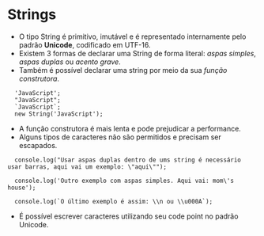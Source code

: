 # Strings

- O tipo String é primitivo, imutável e é representado internamente pelo padrão **Unicode**, codificado em UTF-16.
- Existem 3 formas de declarar uma String de forma literal: *aspas simples*, *aspas duplas* ou *acento grave*.
- Também é possível declarar uma string por meio da sua *função construtora*.

```
  'JavaScript';
  "JavaScript";
  `JavaScript`;
  new String('JavaScript');
```

- A função construtora é mais lenta e pode prejudicar a performance.
- Alguns tipos de caracteres não são permitidos e precisam ser escapados.

```
  console.log("Usar aspas duplas dentro de ums string é necessário usar barras, aqui vai um exemplo: \"aqui\"");
  
  console.log('Outro exemplo com aspas simples. Aqui vai: mom\'s house');
  
  console.log(`O último exemplo é assim: \\n ou \\u000A`);
```

- É possível escrever caracteres utilizando seu code point no padrão Unicode.

